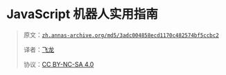 # JavaScript 机器人实用指南

> 原文：[`zh.annas-archive.org/md5/3adc004858ecd1170c482574bf5ccbc2`](https://zh.annas-archive.org/md5/3adc004858ecd1170c482574bf5ccbc2)
> 
> 译者：[飞龙](https://github.com/wizardforcel)
> 
> 协议：[CC BY-NC-SA 4.0](http://creativecommons.org/licenses/by-nc-sa/4.0/)